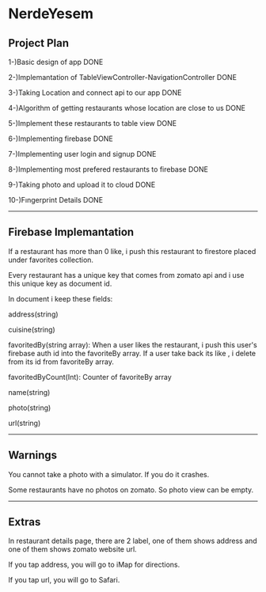 # NerdeYesem

## Project Plan
1-)Basic design of app DONE

2-)Implemantation of TableViewController-NavigationController DONE

3-)Taking Location and connect api to our app DONE

4-)Algorithm of getting restaurants whose location are close to us DONE

5-)Implement these restaurants to table view DONE

6-)Implementing firebase DONE

7-)Implementing user login and signup DONE

8-)Implementing most prefered restaurants to firebase DONE

9-)Taking photo and upload it to cloud DONE

10-)Fıngerprint Details DONE
***
## Firebase Implemantation
If a restaurant has more than 0 like, i push this restaurant to firestore placed under favorites collection.

Every restaurant has a unique key that comes from zomato api and i use this unique key as document id.

In document i keep these fields:

address(string)

cuisine(string)

favoritedBy(string array): When a user likes the restaurant, i push this user's firebase auth id into the favoriteBy array.
If a user take back its like , i delete from its id from favoriteBy array.

favoritedByCount(Int): Counter of favoriteBy array

name(string)

photo(string)

url(string)

***
## Warnings

You cannot take a photo with a simulator. If you do it crashes.

Some restaurants have no photos on zomato. So photo view can be empty.

***
## Extras

In restaurant details page, there are 2 label, one of them shows address and one of them shows zomato website url.

If you tap address, you will go to iMap for directions.

If you tap url, you will go to Safari.






